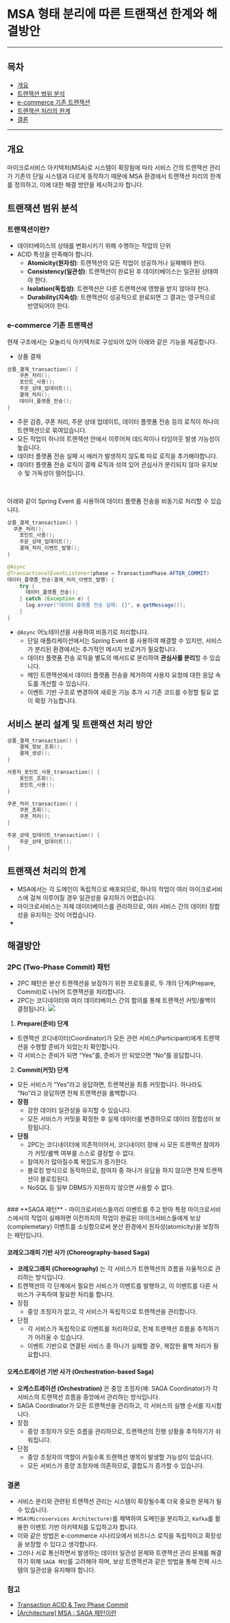 # MSA 형태 분리에 따른 트랜잭션 한계와 해결방안 

---

## 목차 
* [개요](#개요)
* [트랜잭션 범위 분석](#트랜잭션-범위-분석)
* [e-commerce 기존 트랜잭션](#e-commerce-기존-트랜잭션)
* [트랜잭션 처리의 한계](#트랜잭션-처리의-한계)
* [결론](#결론)

---

## 개요
마이크로서비스 아키텍처(MSA)로 시스템이 확장됨에 따라 서비스 간의 트랜잭션 관리가 기존의 단일 시스템과 다르게 동작하기 때문에 
MSA 환경에서 트랜잭션 처리의 한계를 정의하고, 이에 대한 해결 방안을 제시하고자 합니다.

## 트랜잭션 범위 분석 
### 트랜잭션이란?
- 데이터베이스의 상태를 변화시키기 위해 수행하는 작업의 단위
- ACID 특성을 만족해야 합니다.
    - **Atomicity(원자성)**: 트랜잭션의 모든 작업이 성공하거나 실패해야 한다.
    - **Consistency(일관성)**: 트랜잭션이 완료된 후 데이터베이스는 일관된 상태여야 한다.
    - **Isolation(독립성)**: 트랜잭션은 다른 트랜잭션에 영향을 받지 않아야 한다.
    - **Durability(지속성)**: 트랜잭션이 성공적으로 완료되면 그 결과는 영구적으로 반영되어야 한다.

### e-commerce 기존 트랜잭션
현재 구조에서는 모놀리식 아키텍처로 구성되어 있어 아래와 같은 기능을 제공합니다.
- 상품 결제
```java
상품_결제_transaction() {
    쿠폰_처리();
    포인트_사용();
    주문_상태_업데이트();
    결제_처리();
    데이터_플랫폼_전송();
}
```
- 주문 검증, 쿠폰 처리, 주문 상태 업데이트, 데이터 플랫폼 전송 등의 로직이 하나의 트랜잭션으로 묶여있습니다. 
- 모든 작업이 하나의 트랜잭션 안에서 이루어져 데드락이나 타임아웃 발생 가능성이 높습니다.
- 데이터 플랫폼 전송 실패 시 에러가 발생하지 않도록 따로 로직을 추가해야합니다. 
- 데이터 플랫폼 전송 로직이 결제 로직과 섞여 있어 관심사가 분리되지 않아 유지보수 및 가독성이 떨어집니다.
<br>

아래와 같이 Spring Event 를 사용하여 데이터 플랫폼 전송을 비동기로 처리할 수 있습니다. 
```java 
상품_결제_transaction() {
  쿠폰_처리();
    포인트_사용();
    주문_상태_업데이트();
    결제_처리_이벤트_발행();
}

@Async
@TransactionalEventListener(phase = TransactionPhase.AFTER_COMMIT)
데이터_플랫폼_전송(결제_처리_이벤트_발행) {
    try {
      데이터_플랫폼_전송();
    } catch (Exception e) {
      log.error("데이터 플랫폼 전송 실패: {}", e.getMessage());
    }
}
```
- `@Async` 어노테이션을 사용하여 비동기로 처리합니다.
    - 단일 애플리케이션에서는 Spring Event 를 사용하여 해결할 수 있지만, 서비스가 분리된 환경에서는 추가적인 메시지 브로커가 필요합니다.
    - 데이터 플랫폼 전송 로직을 별도의 메서드로 분리하여 **관심사를 분리**할 수 있습니다.
    - 메인 트랜잭션에서 데이터 플랫폼 전송을 제거하여 사용자 요청에 대한 응답 속도를 개선할 수 있습니다.
    - 이벤트 기반 구조로 변경하여 새로운 기능 추가 시 기존 코드를 수정할 필요 없이 확장 가능합니다.

## 서비스 분리 설계 및 트랜잭션 처리 방안
```java
상품_결제_transaction() {
    결제_정보_조회();
    결제_생성();
}

사용자_포인트_사용_transaction() {
    포인트_조회();
    포인트_사용();
}

쿠폰_처리_transaction() {
    쿠폰_조회();
    쿠폰_처리();
}

주문_상태_업데이트_transaction() {
    주문_상태_업데이트();    
}
```

## 트랜잭션 처리의 한계
- MSA에서는 각 도메인이 독립적으로 배포되므로, 하나의 작업이 여러 마이크로서비스에 걸쳐 이루어질 경우 일관성을 유지하기 어렵습니다.
- 마이크로서비스는 자체 데이터베이스를 관리하므로, 여러 서비스 간의 데이터 정합성을 유지하는 것이 어렵습니다. 
- 

## 해결방안 
### **2PC (Two-Phase Commit) 패턴**
  - 2PC 패턴은 분산 트랜잭션을 보장하기 위한 프로토콜로, 두 개의 단계(Prepare, Commit)로 나뉘어 트랜잭션을 처리합니다.
  - 2PC는 코디네이터와 여러 데이터베이스 간의 합의를 통해 트랜잭션 커밋/롤백이 결정됩니다.
  ![](img1.png)
  1. **Prepare(준비) 단계**
  - 트랜잭션 코디네이터(Coordinator)가 모든 관련 서비스(Participant)에게 트랜잭션을 수행할 준비가 되었는지 확인합니다.
  - 각 서비스는 준비가 되면 “Yes”를, 준비가 안 되었으면 “No”를 응답합니다.
  2. **Commit(커밋) 단계**
  - 모든 서비스가 “Yes”라고 응답하면, 트랜잭션을 최종 커밋합니다.
    하나라도 “No”라고 응답하면 전체 트랜잭션을 롤백합니다.
  - **장점** 
    - 강한 데이터 일관성을 유지할 수 있습니다.
    - 모든 서비스가 커밋을 확정한 후 실제 데이터를 변경하므로 데이터 정합성이 보장됩니다.
  - **단점**
    - 2PC는 코디네이터에 의존적이어서, 코디네이터 장애 시 모든 트랜잭션 참여자가 커밋/롤백 여부를 스스로 결정할 수 없다.
    - 참여자가 많아질수록 복잡도가 증가한다.
    - 블로킹 방식으로 동작하므로, 참여자 중 하나가 응답을 하지 않으면 전체 트랜잭션이 블로킹된다.
    - NoSQL 등 일부 DBMS가 지원하지 않으면 사용할 수 없다.

<br>
### **SAGA 패턴**
- 마이크로서비스들끼리 이벤트를 주고 받아 특정 마이크로서비스에서의 작업이 실패하면 이전까지의 작업이 완료된 마이크서비스들에게 보상 (complemetary) 이벤트를 소싱함으로써 분산 환경에서 원자성(atomicity)을 보장하는 패턴입니다.

#### 코레오그래피 기반 사가 (Choreography-based Saga) 
- **코레오그래피 (Choreography)** 는 각 서비스가 트랜잭션의 흐름을 자율적으로 관리하는 방식입니다.
- 트랜잭션의 각 단계에서 필요한 서비스가 이벤트를 발행하고, 이 이벤트를 다른 서비스가 구독하여 필요한 처리를 합니다.
- 장점 
  - 중앙 조정자가 없고, 각 서비스가 독립적으로 트랜잭션을 관리합니다.
- 단점
  - 각 서비스가 독립적으로 이벤트를 처리하므로, 전체 트랜잭션 흐름을 추적하기가 어려울 수 있습니다.
  - 이벤트 기반으로 연결된 서비스 중 하나가 실패할 경우, 복잡한 롤백 처리가 필요합니다.

#### 오케스트레이션 기반 사가 (Orchestration-based Saga)
- **오케스트레이션 (Orchestration)** 은 중앙 조정자(예: SAGA Coordinator)가 각 서비스의 트랜잭션 흐름을 중앙에서 관리하는 방식입니다. 
- SAGA Coordinator가 모든 트랜잭션을 관리하고, 각 서비스의 실행 순서를 지시합니다.
- 장점
  - 중앙 조정자가 모든 흐름을 관리하므로, 트랜잭션의 진행 상황을 추적하기가 쉬워집니다.
- 단점
  - 중앙 조정자의 역할이 커질수록 트랜잭션 병목이 발생할 가능성이 있습니다.
  - 모든 서비스가 중앙 조정자에 의존하므로, 결합도가 증가할 수 있습니다.

### 결론 
- 서비스 분리와 관련된 트랜잭션 관리는 시스템이 확장될수록 더욱 중요한 문제가 될 수 있습니다.
- `MSA(Microservices Architecture)`를 채택하여 도메인을 분리하고, `Kafka`를 활용한 이벤트 기반 아키텍처를 도입하고자 합니다.
- 이와 같은 방법은 e-commerce 시나리오에서 비즈니스 로직을 독립적이고 확장성을 보장할 수 있다고 생각합니다.
- 그러나 서로 통신하면서 발생하는 데이터 일관성 문제와 트랜잭션 관리 문제를 해결하기 위해 `SAGA 패턴`를 고려해야 하며, 보상 트랜잭션과 같은 방법을 통해 전체 시스템의 일관성을 유지해야 합니다.

### 참고 
- [Transaction ACID & Two Phase Commit](#https://medium.com/@inhyuck/transaction-acid-two-phase-commit-815356da33be)
- [[Architecture] MSA : SAGA 패턴이란](#https://azderica.github.io/01-architecture-msa/)